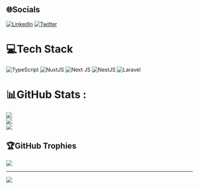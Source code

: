 
## 🌐Socials
[![LinkedIn](https://img.shields.io/badge/LinkedIn-%230077B5.svg?logo=linkedin&logoColor=white)](https://linkedin.com/in/webdevomandam) [![Twitter](https://img.shields.io/badge/Twitter-%231DA1F2.svg?logo=Twitter&logoColor=white)](https://twitter.com/devomandam) 

# 💻Tech Stack
![TypeScript](https://img.shields.io/badge/typescript-%23007ACC.svg?style=for-the-badge&logo=typescript&logoColor=white) ![NuxtJS](https://img.shields.io/badge/Nuxt-black?style=for-the-badge&logo=nuxt.js&logoColor=white) ![Next JS](https://img.shields.io/badge/Next-black?style=for-the-badge&logo=next.js&logoColor=white) ![NestJS](https://img.shields.io/badge/nestjs-%23E0234E.svg?style=for-the-badge&logo=nestjs&logoColor=white) ![Laravel](https://img.shields.io/badge/laravel-%23FF2D20.svg?style=for-the-badge&logo=laravel&logoColor=white)
# 📊GitHub Stats :
![](https://github-readme-stats.vercel.app/api?username=webdevomandam&theme=radical&hide_border=false&include_all_commits=true&count_private=true)<br/>
![](https://github-readme-streak-stats.herokuapp.com/?user=webdevomandam&theme=radical&hide_border=false)<br/>
![](https://github-readme-stats.vercel.app/api/top-langs/?username=webdevomandam&theme=radical&hide_border=false&include_all_commits=true&count_private=true&layout=compact)

## 🏆GitHub Trophies
![](https://github-profile-trophy.vercel.app/?username=webdevomandam&theme=radical&no-frame=false&no-bg=false&margin-w=4)

---
[![](https://visitcount.itsvg.in/api?id=webdevomandam&icon=0&color=0)](https://visitcount.itsvg.in)
